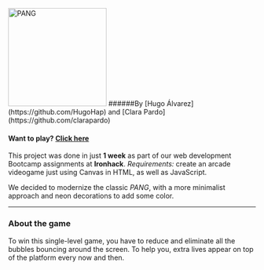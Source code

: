 <img src="https://res.cloudinary.com/clarapardo/image/upload/v1653757966/LOGO_p9srae.png" alt="PANG" width="200"/>
######By [Hugo Álvarez](https://github.com/HugoHap) and [Clara Pardo](https://github.com/clarapardo)

#### Want to play? [Click here](https://clarapardo-ironhack.github.io/Project1/)


This project was done in just **1 week** as part of our web development Bootcamp assignments at **Ironhack**. 
*Requirements:* create an arcade videogame just using Canvas in HTML, as well as JavaScript. 

We decided to modernize the classic *PANG*, with a more minimalist approach and neon decorations to add some color. 


---
### About the game

To win this single-level game, you have to reduce and eliminate all the bubbles bouncing around the screen. To help you, extra lives appear on top of the platform every now and then.
